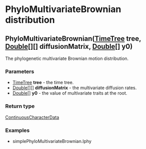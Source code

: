PhyloMultivariateBrownian distribution
======================================
PhyloMultivariateBrownian([TimeTree](../types/TimeTree.md) **tree**, [Double[][]](../types/Double[][].md) **diffusionMatrix**, [Double[]](../types/Double[].md) **y0**)
-----------------------------------------------------------------------------------------------------------------------------------------------------------------------

The phylogenetic multivariate Brownian motion distribution.

### Parameters

- [TimeTree](../types/TimeTree.md) **tree** - the time tree.
- [Double[][]](../types/Double[][].md) **diffusionMatrix** - the multivariate diffusion rates.
- [Double[]](../types/Double[].md) **y0** - the value of multivariate traits at the root.

### Return type

[ContinuousCharacterData](../types/ContinuousCharacterData.md)


### Examples

- simplePhyloMultivariateBrownian.lphy



